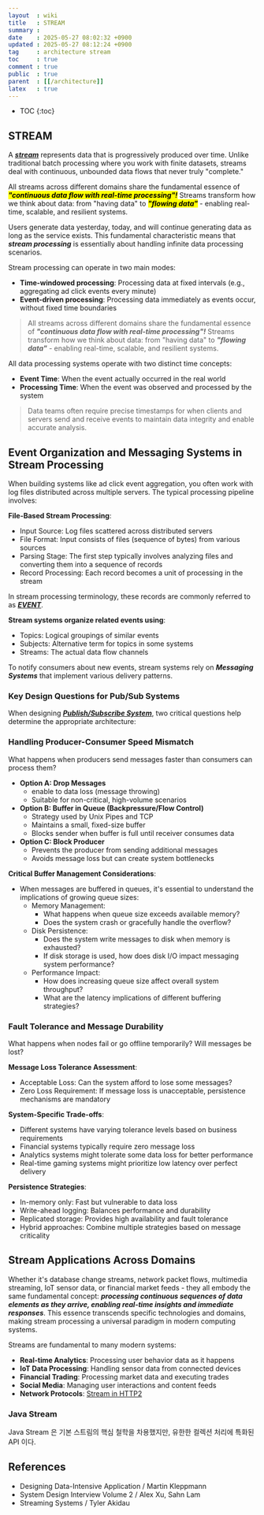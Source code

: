 ```yaml
---
layout  : wiki
title   : STREAM
summary : 
date    : 2025-05-27 08:02:32 +0900
updated : 2025-05-27 08:12:24 +0900
tag     : architecture stream
toc     : true
comment : true
public  : true
parent  : [[/architecture]]
latex   : true
---
```

* TOC
{:toc}

## STREAM

A ___[stream](https://en.wikipedia.org/wiki/Stream_(computing))___ represents data that is progressively produced over time. Unlike traditional batch processing where you work with finite datasets, streams deal with continuous, unbounded data flows that never truly "complete."

All streams across different domains share the fundamental essence of <mark><em><strong>"continuous data flow with real-time processing"!</strong></em></mark> Streams transform how we think about data: from "having data" to <mark><em><strong>"flowing data"</strong></em></mark> - enabling real-time, scalable, and resilient systems.

Users generate data yesterday, today, and will continue generating data as long as the service exists. This fundamental characteristic means that ___stream processing___ is essentially about handling infinite data processing scenarios.

Stream processing can operate in two main modes:
- **Time-windowed processing**: Processing data at fixed intervals (e.g., aggregating ad click events every minute)
- **Event-driven processing**: Processing data immediately as events occur, without fixed time boundaries

> All streams across different domains share the fundamental essence of ___"continuous data flow with real-time processing"!___ Streams transform how we think about data: from "having data" to ___"flowing data"___ - enabling real-time, scalable, and resilient systems.

All data processing systems operate with two distinct time concepts:
- **Event Time**: When the event actually occurred in the real world
- **Processing Time**: When the event was observed and processed by the system

> Data teams often require precise timestamps for when clients and servers send and receive events to maintain data integrity and enable accurate analysis.

## Event Organization and Messaging Systems in Stream Processing

When building systems like ad click event aggregation, you often work with log files distributed across multiple servers. The typical processing pipeline involves:

__File-Based Stream Processing__:
- Input Source: Log files scattered across distributed servers
- File Format: Input consists of files (sequence of bytes) from various sources
- Parsing Stage: The first step typically involves analyzing files and converting them into a sequence of records
- Record Processing: Each record becomes a unit of processing in the stream

In stream processing terminology, these records are commonly referred to as ___[EVENT](https://klarciel.net/wiki/architecture/architecture-event/)___.

__Stream systems organize related events using__:
- Topics: Logical groupings of similar events
- Subjects: Alternative term for topics in some systems
- Streams: The actual data flow channels

To notify consumers about new events, stream systems rely on ___Messaging Systems___ that implement various delivery patterns.

### Key Design Questions for Pub/Sub Systems

When designing ___[Publish/Subscribe System](https://klarciel.net/wiki/architecture/architecture-pub-sub/)___, two critical questions help determine the appropriate architecture:

### Handling Producer-Consumer Speed Mismatch

What happens when producers send messages faster than consumers can process them?

- __Option A: Drop Messages__
   - enable to data loss (message throwing)
   - Suitable for non-critical, high-volume scenarios
- __Option B: Buffer in Queue (Backpressure/Flow Control)__
   - Strategy used by Unix Pipes and TCP
   - Maintains a small, fixed-size buffer
   - Blocks sender when buffer is full until receiver consumes data
- __Option C: Block Producer__
  - Prevents the producer from sending additional messages
  - Avoids message loss but can create system bottlenecks

__Critical Buffer Management Considerations__:
- When messages are buffered in queues, it's essential to understand the implications of growing queue sizes:
  - Memory Management:
    - What happens when queue size exceeds available memory?
    - Does the system crash or gracefully handle the overflow?
  - Disk Persistence:
    - Does the system write messages to disk when memory is exhausted?
    - If disk storage is used, how does disk I/O impact messaging system performance?
  - Performance Impact:
    - How does increasing queue size affect overall system throughput?
    - What are the latency implications of different buffering strategies?

### Fault Tolerance and Message Durability

What happens when nodes fail or go offline temporarily? Will messages be lost?

__Message Loss Tolerance Assessment__:
- Acceptable Loss: Can the system afford to lose some messages?
- Zero Loss Requirement: If message loss is unacceptable, persistence mechanisms are mandatory

__System-Specific Trade-offs__:
- Different systems have varying tolerance levels based on business requirements
- Financial systems typically require zero message loss
- Analytics systems might tolerate some data loss for better performance
- Real-time gaming systems might prioritize low latency over perfect delivery

__Persistence Strategies__:
- In-memory only: Fast but vulnerable to data loss
- Write-ahead logging: Balances performance and durability
- Replicated storage: Provides high availability and fault tolerance
- Hybrid approaches: Combine multiple strategies based on message criticality

## Stream Applications Across Domains

Whether it's database change streams, network packet flows, multimedia streaming, IoT sensor data, or financial market feeds - they all embody the same fundamental concept: ___processing continuous sequences of data elements as they arrive, enabling real-time insights and immediate responses___. This essence transcends specific technologies and domains, making stream processing a universal paradigm in modern computing systems.

Streams are fundamental to many modern systems:
- **Real-time Analytics**: Processing user behavior data as it happens
- **IoT Data Processing**: Handling sensor data from connected devices
- **Financial Trading**: Processing market data and executing trades
- **Social Media**: Managing user interactions and content feeds
- **Network Protocols**: [Stream in HTTP2](https://klarciel.net/wiki/network/network-binary-based-protocol/)

### Java Stream

Java Stream 은 기본 스트림의 핵심 철학을 차용했지만, 유한한 컬렉션 처리에 특화된 API 이다.

## References

- Designing Data-Intensive Application / Martin Kleppmann
- System Design Interview Volume 2 / Alex Xu, Sahn Lam
- Streaming Systems / Tyler Akidau
